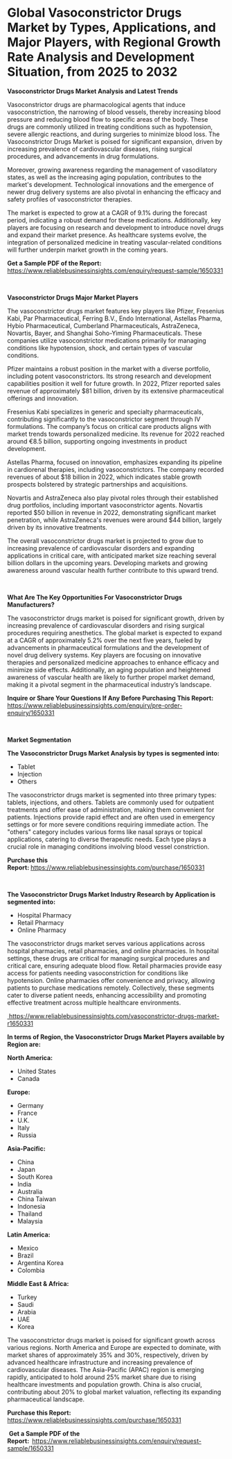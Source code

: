 <p><h1>Global Vasoconstrictor Drugs Market by Types, Applications, and Major Players, with Regional Growth Rate Analysis and Development Situation, from 2025 to 2032</h1></p><p><strong>Vasoconstrictor Drugs Market Analysis and Latest Trends</strong></p>
<p><p>Vasoconstrictor drugs are pharmacological agents that induce vasoconstriction, the narrowing of blood vessels, thereby increasing blood pressure and reducing blood flow to specific areas of the body. These drugs are commonly utilized in treating conditions such as hypotension, severe allergic reactions, and during surgeries to minimize blood loss. The Vasoconstrictor Drugs Market is poised for significant expansion, driven by increasing prevalence of cardiovascular diseases, rising surgical procedures, and advancements in drug formulations. </p><p>Moreover, growing awareness regarding the management of vasodilatory states, as well as the increasing aging population, contributes to the market's development. Technological innovations and the emergence of newer drug delivery systems are also pivotal in enhancing the efficacy and safety profiles of vasoconstrictor therapies.</p><p>The market is expected to grow at a CAGR of 9.1% during the forecast period, indicating a robust demand for these medications. Additionally, key players are focusing on research and development to introduce novel drugs and expand their market presence. As healthcare systems evolve, the integration of personalized medicine in treating vascular-related conditions will further underpin market growth in the coming years.</p></p>
<p><strong>Get a Sample PDF of the Report:&nbsp;</strong> <a href="https://www.reliablebusinessinsights.com/enquiry/request-sample/1650331?utm_campaign=3058&utm_medium=2&utm_source=Github&utm_content=ia&utm_term=12042025&utm_id=vasoconstrictor-drugs">https://www.reliablebusinessinsights.com/enquiry/request-sample/1650331</a></p>
<p>&nbsp;</p>
<p><strong>Vasoconstrictor Drugs Major Market Players</strong></p>
<p><p>The vasoconstrictor drugs market features key players like Pfizer, Fresenius Kabi, Par Pharmaceutical, Ferring B.V., Endo International, Astellas Pharma, Hybio Pharmaceutical, Cumberland Pharmaceuticals, AstraZeneca, Novartis, Bayer, and Shanghai Soho-Yiming Pharmaceuticals. These companies utilize vasoconstrictor medications primarily for managing conditions like hypotension, shock, and certain types of vascular conditions.</p><p>Pfizer maintains a robust position in the market with a diverse portfolio, including potent vasoconstrictors. Its strong research and development capabilities position it well for future growth. In 2022, Pfizer reported sales revenue of approximately $81 billion, driven by its extensive pharmaceutical offerings and innovation.</p><p>Fresenius Kabi specializes in generic and specialty pharmaceuticals, contributing significantly to the vasoconstrictor segment through IV formulations. The company’s focus on critical care products aligns with market trends towards personalized medicine. Its revenue for 2022 reached around €8.5 billion, supporting ongoing investments in product development.</p><p>Astellas Pharma, focused on innovation, emphasizes expanding its pipeline in cardiorenal therapies, including vasoconstrictors. The company recorded revenues of about $18 billion in 2022, which indicates stable growth prospects bolstered by strategic partnerships and acquisitions.</p><p>Novartis and AstraZeneca also play pivotal roles through their established drug portfolios, including important vasoconstrictor agents. Novartis reported $50 billion in revenue in 2022, demonstrating significant market penetration, while AstraZeneca's revenues were around $44 billion, largely driven by its innovative treatments.</p><p>The overall vasoconstrictor drugs market is projected to grow due to increasing prevalence of cardiovascular disorders and expanding applications in critical care, with anticipated market size reaching several billion dollars in the upcoming years. Developing markets and growing awareness around vascular health further contribute to this upward trend.</p></p>
<p>&nbsp;</p>
<p><strong>What Are The Key Opportunities For Vasoconstrictor Drugs Manufacturers?</strong></p>
<p><p>The vasoconstrictor drugs market is poised for significant growth, driven by increasing prevalence of cardiovascular disorders and rising surgical procedures requiring anesthetics. The global market is expected to expand at a CAGR of approximately 5.2% over the next five years, fueled by advancements in pharmaceutical formulations and the development of novel drug delivery systems. Key players are focusing on innovative therapies and personalized medicine approaches to enhance efficacy and minimize side effects. Additionally, an aging population and heightened awareness of vascular health are likely to further propel market demand, making it a pivotal segment in the pharmaceutical industry’s landscape.</p></p>
<p><strong>Inquire or Share Your Questions If Any Before Purchasing This Report:</strong> <a href="https://www.reliablebusinessinsights.com/enquiry/pre-order-enquiry/1650331?utm_campaign=3058&utm_medium=2&utm_source=Github&utm_content=ia&utm_term=12042025&utm_id=vasoconstrictor-drugs">https://www.reliablebusinessinsights.com/enquiry/pre-order-enquiry/1650331</a></p>
<p>&nbsp;</p>
<p><strong>Market Segmentation</strong></p>
<p><strong>The Vasoconstrictor Drugs Market Analysis by types is segmented into:</strong></p>
<p><ul><li>Tablet</li><li>Injection</li><li>Others</li></ul></p>
<p><p>The vasoconstrictor drugs market is segmented into three primary types: tablets, injections, and others. Tablets are commonly used for outpatient treatments and offer ease of administration, making them convenient for patients. Injections provide rapid effect and are often used in emergency settings or for more severe conditions requiring immediate action. The "others" category includes various forms like nasal sprays or topical applications, catering to diverse therapeutic needs. Each type plays a crucial role in managing conditions involving blood vessel constriction.</p></p>
<p><strong>Purchase this Report:&nbsp;</strong><a href="https://www.reliablebusinessinsights.com/purchase/1650331?utm_campaign=3058&utm_medium=2&utm_source=Github&utm_content=ia&utm_term=12042025&utm_id=vasoconstrictor-drugs">https://www.reliablebusinessinsights.com/purchase/1650331</a></p>
<p>&nbsp;</p>
<p><strong>The Vasoconstrictor Drugs Market Industry Research by Application is segmented into:</strong></p>
<p><ul><li>Hospital Pharmacy</li><li>Retail Pharmacy</li><li>Online Pharmacy</li></ul></p>
<p><p>The vasoconstrictor drugs market serves various applications across hospital pharmacies, retail pharmacies, and online pharmacies. In hospital settings, these drugs are critical for managing surgical procedures and critical care, ensuring adequate blood flow. Retail pharmacies provide easy access for patients needing vasoconstriction for conditions like hypotension. Online pharmacies offer convenience and privacy, allowing patients to purchase medications remotely. Collectively, these segments cater to diverse patient needs, enhancing accessibility and promoting effective treatment across multiple healthcare environments.</p></p>
<p><a href="https://www.reliablebusinessinsights.com/vasoconstrictor-drugs-market-r1650331?utm_campaign=3058&utm_medium=2&utm_source=Github&utm_content=ia&utm_term=12042025&utm_id=vasoconstrictor-drugs">&nbsp;https://www.reliablebusinessinsights.com/vasoconstrictor-drugs-market-r1650331</a></p>
<p><strong>In terms of Region, the Vasoconstrictor Drugs Market Players available by Region are:</strong></p>
<p>
    <p> <strong> North America: </strong>
        <ul>
            <li>United States</li>
            <li>Canada</li>
        </ul>
        </p> 
    <p> <strong> Europe: </strong>
        <ul>
            <li>Germany</li>
            <li>France</li>
            <li>U.K.</li>
            <li>Italy</li>
            <li>Russia</li>
        </ul>
        </p> 
    <p> <strong> Asia-Pacific: </strong>
        <ul>
            <li>China</li>
            <li>Japan</li>
            <li>South Korea</li>
            <li>India</li>
            <li>Australia</li>
            <li>China Taiwan</li>
            <li>Indonesia</li>
            <li>Thailand</li>
            <li>Malaysia</li>
        </ul>
        </p> 
    <p> <strong> Latin America: </strong>
        <ul>
            <li>Mexico</li>
            <li>Brazil</li>
            <li>Argentina Korea</li>
            <li>Colombia</li>
        </ul>
        </p> 
    <p> <strong> Middle East & Africa: </strong>
        <ul>
            <li>Turkey</li>
            <li>Saudi</li>
            <li>Arabia</li>
            <li>UAE</li>
            <li>Korea</li>
        </ul>
    </p>
    </p>
<p><p>The vasoconstrictor drugs market is poised for significant growth across various regions. North America and Europe are expected to dominate, with market shares of approximately 35% and 30%, respectively, driven by advanced healthcare infrastructure and increasing prevalence of cardiovascular diseases. The Asia-Pacific (APAC) region is emerging rapidly, anticipated to hold around 25% market share due to rising healthcare investments and population growth. China is also crucial, contributing about 20% to global market valuation, reflecting its expanding pharmaceutical landscape.</p></p>
<p><strong>Purchase this Report: </strong><a href="https://www.reliablebusinessinsights.com/purchase/1650331?utm_campaign=3058&utm_medium=2&utm_source=Github&utm_content=ia&utm_term=12042025&utm_id=vasoconstrictor-drugs">https://www.reliablebusinessinsights.com/purchase/1650331</a></p>
<p>&nbsp;<strong>Get a Sample PDF of the Report:&nbsp;&nbsp;</strong><a href="https://www.reliablebusinessinsights.com/enquiry/request-sample/1650331?utm_campaign=3058&utm_medium=2&utm_source=Github&utm_content=ia&utm_term=12042025&utm_id=vasoconstrictor-drugs">https://www.reliablebusinessinsights.com/enquiry/request-sample/1650331</a></p>
<p><strong></strong></p>
<p><p></p><p></p><p></p></p>